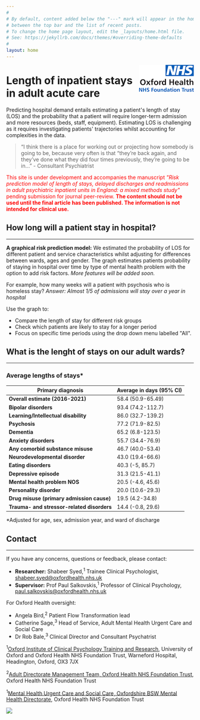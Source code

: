 ```yaml
---
#
# By default, content added below the "---" mark will appear in the home page
# between the top bar and the list of recent posts.
# To change the home page layout, edit the _layouts/home.html file.
# See: https://jekyllrb.com/docs/themes/#overriding-theme-defaults
#
layout: home
---
```

<img style="float: right;" src="https://raw.githubusercontent.com/ohft/lengthofstay/master/ohft%20logo%20smaller%20new.png">

# Length of inpatient stays in adult acute care

Predicting hospital demand entails estimating a patient's length of stay (LOS) and the probability that a patient will require longer-term admission and more resources (beds, staff, equipment). Estimating LOS is challenging as it requires investigating patients' trajectories whilst accounting for complexities in the data.

> “I think there is a place for working out or projecting how somebody is going to be, because very often is that “they’re back again, and they’ve done what they did four times previously, they’re going to be in…” - Consultant Psychiatrist

<span style="color:red">This site is under development and accompanies the manuscript *"Risk prediction model of length of stays, delayed discharges and readmissions in adult psychiatric inpatient units in England: a mixed methods study"* pending submission for journal peer-review. **The content should not be used until the final article has been published. The information is not intended for clinical use.** </span>

## How long will a patient stay in hospital? 
------------------------------------------

**A graphical risk prediction model:** 
We estimated the probability of LOS for different patient and service characteristics whilst adjusting for differences between wards, ages and gender.
The graph estimates patients probability of staying in hospital over time by type of mental health problem with the option to add risk factors.
*More features will be added soon.*

For example, how many weeks will a patient with psychosis who is homeless stay? *Answer: Almost 1/5 of admissions will stay over a year in hospital*

Use the graph to:
* Compare the length of stay for different risk groups
* Check which patients are likely to stay for a longer period
* Focus on specific time periods using the drop down menu labelled "All".

<div class="flourish-embed flourish-chart" data-src="visualisation/7620590" data-width="800px" data-height="600px"><script src="https://public.flourish.studio/resources/embed.js"></script></div>


## What is the lenght of stays on our adult wards?
----------------------

### Average lengths of stays*

 | Primary diagnosis | Average in days (95% CI) | 
 | --- | --- | 
 | **Overall estimate (2016-2021)** | 58.4 (50.9-65.49) | 
 | **Bipolar disorders** | 93.4 (74.2-112.7) | 
 | **Learning/Intellectual disability** | 86.0 (32.7-139.2) | 
 | **Psychosis** | 77.2 (71.9-82.5) | 
 | **Dementia** | 65.2 (6.8-123.5) | 
 | **Anxiety disorders** | 55.7 (34.4-76.9) | 
 | **Any comorbid substance misuse** | 46.7 (40.0-53.4) | 
 | **Neurodevelopmental disorder** | 43.0 (19.4-66.6) | 
 | **Eating disorders** | 40.3 (-5, 85.7) | 
 | **Depressive episode** | 31.3 (21.5-41.1) | 
 | **Mental health problem NOS** | 20.5 (-4.6, 45.6) | 
 | **Personality disorder** | 20.0 (10.6-29.3) | 
 | **Drug misuse (primary admission cause)** | 19.5 (4.2-34.8) | 
 | **Trauma- and stressor-related disorders** | 14.4 (-0.8, 29.6) | 

*Adjusted for age, sex, admission year, and ward of discharge

## Contact
-------------------

If you have any concerns, questions or feedback, please contact:

* **Researcher:** Shabeer Syed,<sup>1</sup> Trainee Clinical Psychologist, shabeer.syed@oxfordhealth.nhs.uk 
* **Supervisor:** Prof Paul Salkovskis,<sup>1</sup>  Professor of Clinical Psychology, paul.salkovskis@oxfordhealth.nhs.uk

For Oxford Health oversight:

* Angela Bird,<sup>2</sup> Patient Flow Transformation lead
* Catherine Sage,<sup>3</sup> Head of Service, Adult Mental Health Urgent Care and Social Care
* Dr Rob Bale,<sup>3</sup> Clinical Director and Consultant Psychatrist

<sup>1</sup>[Oxford Institute of Clinical Psychology Training and Research](https://oxicptr.web.ox.ac.uk/people#/), University of Oxford and Oxford Health NHS Foundation Trust, Warneford Hospital, Headington, Oxford, OX3 7JX

<sup>2</sup>[Adult Directorate Management Team, Oxford Health NHS Foundation Trust](https://www.oxfordhealth.nhs.uk/about-us/), Oxford Health NHS Foundation Trust

<sup>1</sup>[Mental Health Urgent Care and Social Care, Oxfordshire BSW Mental Health Directorate](https://www.oxfordhealth.nhs.uk/about-us/), Oxford Health NHS Foundation Trust


[![](https://www.oxfordhealth.nhs.uk/wp-content/uploads/2017/12/sign-wintle-1140x300.jpg)](https://www.oxfordhealth.nhs.uk/)


<script src="http://code.jquery.com/jquery-1.4.2.min.js"></script> <script> var x = document.getElementsByClassName("site-footer-credits"); setTimeout(() => { x[0].remove(); }, 10); </script>
